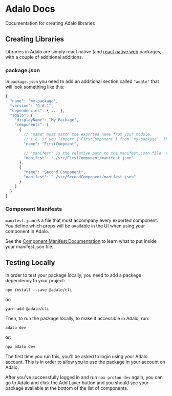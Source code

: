 # Adalo Docs

Documentation for creating Adalo libraries

## Creating Libraries

Libraries in Adalo are simply react native (and [react native web](https://github.com/necolas/react-native-web) packages, with a couple of additional additions.

### package.json

In `package.json` you need to add an additional section called `"adalo"` that will look something like this:

```js
{
  "name": "my-package",
  "version": "0.0.1",
  "dependencies": { ... },
  "adalo": {
    "displayName": "My Package",
    "components": [
      {
        // "name" must match the exported name from your module.
        // i.e. if you `import { FirstComponent } from 'my-package'` then you would put:
        "name": "FirstCompnent",

        // "manifest" is the relative path to the manifest.json file, relative to package.json
        "manifest": "./src/FirstComponent/manifest.json"
      },
      {
        "name": "Second Component",
        "manifest": "./src/SecondComponent/manifest.json"
      }
    ]
  }
}
```

### Component Manifests

`manifest.json` is a file that must accompany every exported component. You define which props will be available in the UI when using your component in Adalo.

See the [Component Manifest Documentation](https://github.com/AdaloHQ/docs/blob/main/libraries/Manifests.md) to learn what to put inside your manifest.json file.

## Testing Locally

In order to test your package locally, you need to add a package dependency to your project:

```
npm install --save @adalo/cli
```

or:

```
yarn add @adalo/cli
```

Then, to run the package locally, to make it accessible in Adalo, run:

```bash
adalo dev
```

or:

```bash
npx adalo dev
```

The first time you run this, you'll be asked to login using your Adalo account. This is in order to allow you to use the package in your account on Adalo.

After you've successfully logged in and run `npx proton dev` again, you can go to Adalo and click the Add Layer button and you should see your package available at the bottom of the list of components.
